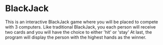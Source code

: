 # BlackJack
This is an interactive BlackJack game where you will be placed to compete with 3 computers.
Like traditional BlackJack, you each person will receive two cards and you will have the choice to either 'hit' or 'stay'
At last, the program will display the person with the highest hands as the winner.
